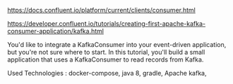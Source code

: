 https://docs.confluent.io/platform/current/clients/consumer.html

https://developer.confluent.io/tutorials/creating-first-apache-kafka-consumer-application/kafka.html

You'd like to integrate a KafkaConsumer into your event-driven application, but you're not sure where to start. In this tutorial, you'll build a small application that uses a KafkaConsumer to read records from Kafka.

Used Technologies : docker-compose, java 8, gradle, Apache kafka, 